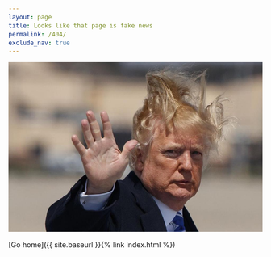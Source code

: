 ```yaml
---
layout: page
title: Looks like that page is fake news
permalink: /404/
exclude_nav: true
---
```


![](/assets/img/site/404_trump01.jpg)


[Go home]({{ site.baseurl }}{% link index.html %})
